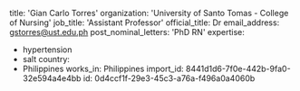 title: 'Gian Carlo Torres'
organization: 'University of Santo Tomas - College of Nursing'
job_title: 'Assistant Professor'
official_title: Dr
email_address: gstorres@ust.edu.ph
post_nominal_letters: 'PhD RN'
expertise:
  - hypertension
  - salt
country:
  - Philippines
works_in: Philippines
import_id: 8441d1d6-7f0e-442b-9fa0-32e594a4e4bb
id: 0d4ccf1f-29e3-45c3-a76a-f496a0a4060b
